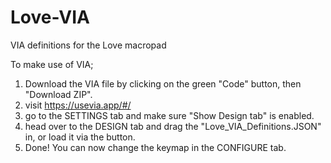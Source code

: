 # Love-VIA
VIA definitions for the Love macropad

To make use of VIA;
  1) Download the VIA file by clicking on the green "Code" button, then "Download ZIP".
  2) visit https://usevia.app/#/
  3) go to the SETTINGS tab and make sure "Show Design tab" is enabled.
  4) head over to the DESIGN tab and drag the "Love_VIA_Definitions.JSON" in, or load it via the button.
  5) Done! You can now change the keymap in the CONFIGURE tab.
